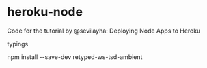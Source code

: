 heroku-node
===========

Code for the tutorial by @sevilayha: Deploying Node Apps to Heroku

typings

npm install --save-dev retyped-ws-tsd-ambient

